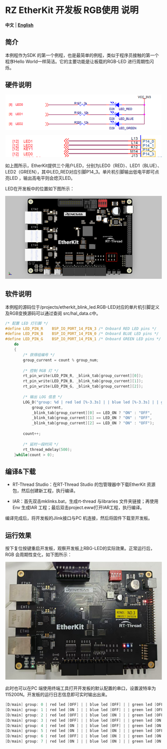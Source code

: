 # RZ EtherKit 开发板 RGB使用 说明

**中文** | [**English**](./README.md)

## 简介

本例程作为SDK 的第一个例程，也是最简单的例程，类似于程序员接触的第一个程序Hello World一样简洁。它的主要功能是让板载的RGB-LED 进行周期性闪烁。

## 硬件说明

![image-20241126095713622](figures/image-20241126095713622.png)

![image-20241126095728227](figures/image-20241126095728227.png)

如上图所示，EtherKit提供三个用户LED，分别为LED0（RED）、LED1（BLUE）、LED2（GREEN），其中LED_RED对应引脚P14_3。单片机引脚输出低电平即可点亮LED ，输出高电平则会熄灭LED。

LED在开发板中的位置如下图所示： 

![image-20241126095740420](figures/image-20241126095740420.png)

## 软件说明

本例程的源码位于/projects/etherkit_blink_led.RGB-LED对应的单片机引脚定义及RGB变换源码可以通过查阅 src/hal_data.c中。

```c
/* 配置 LED 灯引脚 */
#define LED_PIN_R    BSP_IO_PORT_14_PIN_3 /* Onboard RED LED pins */
#define LED_PIN_B    BSP_IO_PORT_14_PIN_0 /* Onboard BLUE LED pins */
#define LED_PIN_G    BSP_IO_PORT_14_PIN_1 /* Onboard GREEN LED pins */
    do
    {
        /* 获得组编号 */
        group_current = count % group_num;

        /* 控制 RGB 灯 */
        rt_pin_write(LED_PIN_R, _blink_tab[group_current][0]);
        rt_pin_write(LED_PIN_B, _blink_tab[group_current][1]);
        rt_pin_write(LED_PIN_G, _blink_tab[group_current][2]);

        /* 输出 LOG 信息 */
        LOG_D("group: %d | red led [%-3.3s] | | blue led [%-3.3s] | | green led [%-3.3s]",
            group_current,
            _blink_tab[group_current][0] == LED_ON ? "ON" : "OFF",
            _blink_tab[group_current][1] == LED_ON ? "ON" : "OFF",
            _blink_tab[group_current][2] == LED_ON ? "ON" : "OFF");

        count++;

        /* 延时一段时间 */
        rt_thread_mdelay(500);
    }while(count > 0);
```

## 编译&下载

* RT-Thread Studio：在RT-Thread Studio 的包管理器中下载EtherKit 资源包，然后创建新工程，执行编译。

* IAR：首先双击mklinks.bat，生成rt-thread 与libraries 文件夹链接；再使用Env 生成IAR 工程；最后双击project.eww打开IAR工程，执行编译。

编译完成后，将开发板的Jlink接口与PC 机连接，然后将固件下载至开发板。

## 运行效果

按下复位按键重启开发板，观察开发板上RBG-LED的实际效果。正常运行后，RGB 会周期性变化，如下图所示：

![image-20241126095753974](figures/image-20241126095753974.png)

此时也可以在PC 端使用终端工具打开开发板的默认配置的串口，设置波特率为115200N。开发板的运行日志信息即可实时输出出来。

```c
[D/main] group: 0 | red led [OFF] | | blue led [OFF] | | green led [OFF]
[D/main] group: 1 | red led [ON ] | | blue led [OFF] | | green led [OFF]
[D/main] group: 2 | red led [OFF] | | blue led [ON ] | | green led [OFF]
[D/main] group: 3 | red led [OFF] | | blue led [OFF] | | green led [ON ]
[D/main] group: 4 | red led [ON ] | | blue led [OFF] | | green led [ON ]
[D/main] group: 5 | red led [ON ] | | blue led [ON ] | | green led [OFF]
[D/main] group: 6 | red led [OFF] | | blue led [ON ] | | green led [ON ]
[D/main] group: 7 | red led [ON ] | | blue led [ON ] | | green led [ON ]
```
